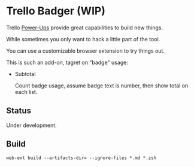 Trello Badger (WIP)
===================

Trello [Power-Ups][] provide great capabilities to build new things.

While sometimes you only want to hack a little part of the tool.

You can use a customizable browser extension to try things out.

This is such an add-on, tagret on "badge" usage:

- Subtotal

  Count badge usage, assume badge text is number, then show total on each list. 


## Status

Under development.


## Build

    web-ext build --artifacts-dir= --ignore-files *.md *.zsh


[Power-Ups]: https://trello.com/power-ups
